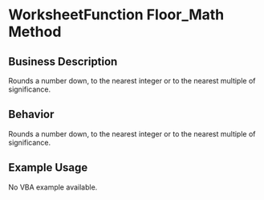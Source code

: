 # WorksheetFunction Floor_Math Method

## Business Description
Rounds a number down, to the nearest integer or to the nearest multiple of significance.

## Behavior
Rounds a number down, to the nearest integer or to the nearest multiple of significance.

## Example Usage
No VBA example available.